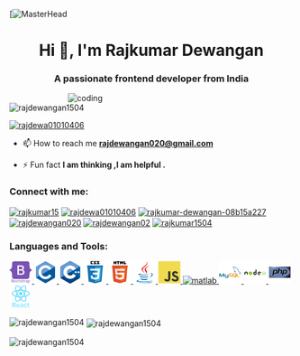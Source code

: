 [![MasterHead](https://www.shootdartsolutions.com/img/service/web-design.gif)

<h1 align="center">Hi 👋, I'm Rajkumar Dewangan</h1>
<h3 align="center">A passionate frontend developer from India</h3>
<img align="right" alt="coding" width="400" src="https://camo.githubusercontent.com/cae12fddd9d6982901d82580bdf321d81fb299141098ca1c2d4891870827bf17/68747470733a2f2f6d69726f2e6d656469756d2e636f6d2f6d61782f313336302f302a37513379765349765f7430696f4a2d5a2e676966">

<p align="left"> <img src="https://komarev.com/ghpvc/?username=rajdewangan1504&label=Profile%20views&color=0e75b6&style=flat" alt="rajdewangan1504" /> </p>

<p align="left"> <a href="https://twitter.com/rajdewa01010406" target="blank"><img src="https://img.shields.io/twitter/follow/rajdewa01010406?logo=twitter&style=for-the-badge" alt="rajdewa01010406" /></a> </p>

- 📫 How to reach me **rajdewangan020@gmail.com**

- ⚡ Fun fact **I am thinking ,I am helpful .**

<h3 align="left">Connect with me:</h3>
<p align="left">
<a href="https://codepen.io/rajkumar15" target="blank"><img align="center" src="https://raw.githubusercontent.com/rahuldkjain/github-profile-readme-generator/master/src/images/icons/Social/codepen.svg" alt="rajkumar15" height="30" width="40" /></a>
<a href="https://twitter.com/rajdewa01010406" target="blank"><img align="center" src="https://raw.githubusercontent.com/rahuldkjain/github-profile-readme-generator/master/src/images/icons/Social/twitter.svg" alt="rajdewa01010406" height="30" width="40" /></a>
<a href="https://linkedin.com/in/rajkumar-dewangan-08b15a227" target="blank"><img align="center" src="https://raw.githubusercontent.com/rahuldkjain/github-profile-readme-generator/master/src/images/icons/Social/linked-in-alt.svg" alt="rajkumar-dewangan-08b15a227" height="30" width="40" /></a>
<a href="https://codesandbox.com/rajdewangan020" target="blank"><img align="center" src="https://raw.githubusercontent.com/rahuldkjain/github-profile-readme-generator/master/src/images/icons/Social/codesandbox.svg" alt="rajdewangan020" height="30" width="40" /></a>
<a href="https://instagram.com/rajdewangan02" target="blank"><img align="center" src="https://raw.githubusercontent.com/rahuldkjain/github-profile-readme-generator/master/src/images/icons/Social/instagram.svg" alt="rajdewangan02" height="30" width="40" /></a>
<a href="https://www.codechef.com/users/rajkumar1504" target="blank"><img align="center" src="https://cdn.jsdelivr.net/npm/simple-icons@3.1.0/icons/codechef.svg" alt="rajkumar1504" height="30" width="40" /></a>
</p>

<h3 align="left">Languages and Tools:</h3>
<p align="left"> <a href="https://getbootstrap.com" target="_blank" rel="noreferrer"> <img src="https://raw.githubusercontent.com/devicons/devicon/master/icons/bootstrap/bootstrap-plain-wordmark.svg" alt="bootstrap" width="40" height="40"/> </a> <a href="https://www.cprogramming.com/" target="_blank" rel="noreferrer"> <img src="https://raw.githubusercontent.com/devicons/devicon/master/icons/c/c-original.svg" alt="c" width="40" height="40"/> </a> <a href="https://www.w3schools.com/cpp/" target="_blank" rel="noreferrer"> <img src="https://raw.githubusercontent.com/devicons/devicon/master/icons/cplusplus/cplusplus-original.svg" alt="cplusplus" width="40" height="40"/> </a> <a href="https://www.w3schools.com/css/" target="_blank" rel="noreferrer"> <img src="https://raw.githubusercontent.com/devicons/devicon/master/icons/css3/css3-original-wordmark.svg" alt="css3" width="40" height="40"/> </a> <a href="https://www.w3.org/html/" target="_blank" rel="noreferrer"> <img src="https://raw.githubusercontent.com/devicons/devicon/master/icons/html5/html5-original-wordmark.svg" alt="html5" width="40" height="40"/> </a> <a href="https://www.java.com" target="_blank" rel="noreferrer"> <img src="https://raw.githubusercontent.com/devicons/devicon/master/icons/java/java-original.svg" alt="java" width="40" height="40"/> </a> <a href="https://developer.mozilla.org/en-US/docs/Web/JavaScript" target="_blank" rel="noreferrer"> <img src="https://raw.githubusercontent.com/devicons/devicon/master/icons/javascript/javascript-original.svg" alt="javascript" width="40" height="40"/> </a> <a href="https://www.mathworks.com/" target="_blank" rel="noreferrer"> <img src="https://upload.wikimedia.org/wikipedia/commons/2/21/Matlab_Logo.png" alt="matlab" width="40" height="40"/> </a> <a href="https://www.mysql.com/" target="_blank" rel="noreferrer"> <img src="https://raw.githubusercontent.com/devicons/devicon/master/icons/mysql/mysql-original-wordmark.svg" alt="mysql" width="40" height="40"/> </a> <a href="https://nodejs.org" target="_blank" rel="noreferrer"> <img src="https://raw.githubusercontent.com/devicons/devicon/master/icons/nodejs/nodejs-original-wordmark.svg" alt="nodejs" width="40" height="40"/> </a> <a href="https://www.php.net" target="_blank" rel="noreferrer"> <img src="https://raw.githubusercontent.com/devicons/devicon/master/icons/php/php-original.svg" alt="php" width="40" height="40"/> </a> <a href="https://reactjs.org/" target="_blank" rel="noreferrer"> <img src="https://raw.githubusercontent.com/devicons/devicon/master/icons/react/react-original-wordmark.svg" alt="react" width="40" height="40"/> </a> </p>

<p><img align="left" src="https://github-readme-stats.vercel.app/api/top-langs?username=rajdewangan1504&show_icons=true&locale=en&layout=compact" alt="rajdewangan1504" /></p>

<p>&nbsp;<img align="center" src="https://github-readme-stats.vercel.app/api?username=rajdewangan1504&show_icons=true&locale=en" alt="rajdewangan1504" /></p>

<p><img align="center" src="https://github-readme-streak-stats.herokuapp.com/?user=rajdewangan1504&" alt="rajdewangan1504" /></p>
